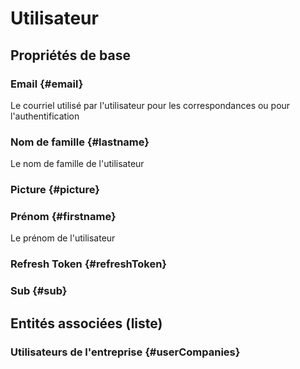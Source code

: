 # Utilisateur
<!--- THIS FILE IS GENERATED PLEASE DO NOT EDIT IT DIRECTLY --->



## Propriétés de base

### Email {#email}
        
Le courriel utilisé par l'utilisateur pour les correspondances ou pour l'authentification
### Nom de famille {#lastname}
        
Le nom de famille de l'utilisateur
### Picture {#picture}
        

### Prénom {#firstname}
        
Le prénom de l'utilisateur
### Refresh Token {#refreshToken}
        

### Sub {#sub}
        




## Entités associées (liste)

### Utilisateurs de l'entreprise {#userCompanies}
        




